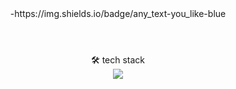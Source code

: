<header>
-https://img.shields.io/badge/any_text-you_like-blue
</header>


<div align= "center">
 🛠️ tech stack
  <div>
<img src="https://img.shields.io/badge/react-20232a.svg?style=for-the-badge&logo=react&logoColor=61DAFB" />
    
  </div>
</div>
